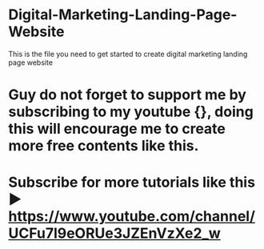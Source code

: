 # Digital-Marketing-Landing-Page-Website
This is the file you need to get started to create digital marketing landing page website
# Guy do not forget to support me by subscribing to my youtube {}, doing this will encourage me to create more free contents like this. 
# Subscribe for more tutorials like this ► https://www.youtube.com/channel/UCFu7l9eORUe3JZEnVzXe2_w
